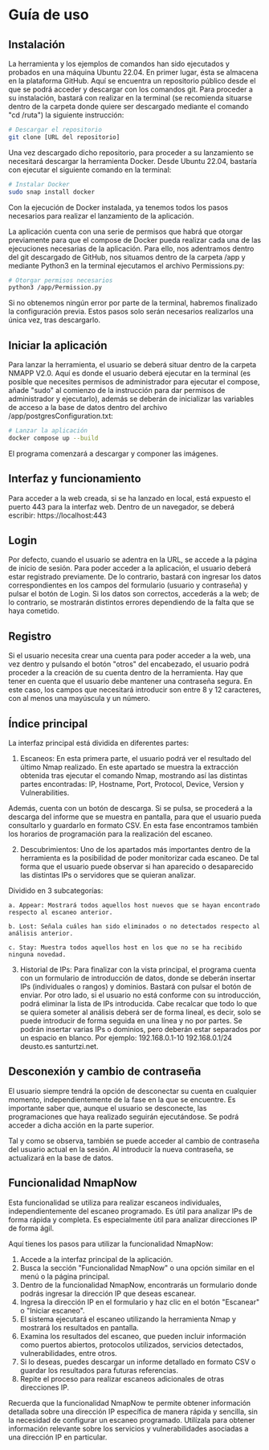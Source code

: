 # Guía de uso

## Instalación

La herramienta y los ejemplos de comandos han sido ejecutados y probados en una máquina Ubuntu 22.04. En primer lugar, ésta se almacena en la plataforma GitHub. Aquí se encuentra un repositorio público desde el que se podrá acceder y descargar con los comandos git. Para proceder a su instalación, bastará con realizar en la terminal (se recomienda situarse dentro de la carpeta donde quiere ser descargado mediante el comando "cd /ruta") la siguiente instrucción: 

```bash
# Descargar el repositorio
git clone [URL del repositorio]
```

Una vez descargado dicho repositorio, para proceder a su lanzamiento se necesitará descargar la herramienta Docker. Desde Ubuntu 22.04, bastaría con ejecutar el siguiente comando en la terminal: 

```bash
# Instalar Docker
sudo snap install docker
```

Con la ejecución de Docker instalada, ya tenemos todos los pasos necesarios para realizar el lanzamiento de la aplicación.

La aplicación cuenta con una serie de permisos que habrá que otorgar previamente para que el compose de Docker pueda realizar cada una de las ejecuciones necesarias de la aplicación. Para ello, nos adentramos dentro del git descargado de GitHub, nos situamos dentro de la carpeta /app y mediante Python3 en la terminal ejecutamos el archivo Permissions.py:

```bash
# Otorgar permisos necesarios
python3 /app/Permission.py
```

Si no obtenemos ningún error por parte de la terminal, habremos finalizado la configuración previa. Estos pasos solo serán necesarios realizarlos una única vez, tras descargarlo.

## Iniciar la aplicación

Para lanzar la herramienta, el usuario se deberá situar dentro de la carpeta NMAPP V2.0. Aquí es donde el usuario deberá ejecutar en la terminal (es posible que necesites permisos de administrador para ejecutar el compose, añade "sudo" al comienzo de la instrucción para dar permisos de administrador y ejecutarlo), además se deberán de inicializar las variables de acceso a la base de datos dentro del archivo /app/postgresConfiguration.txt:

```bash
# Lanzar la aplicación
docker compose up --build
```

El programa comenzará a descargar y componer las imágenes.

## Interfaz y funcionamiento

Para acceder a la web creada, si se ha lanzado en local, está expuesto el puerto 443 para la interfaz web. Dentro de un navegador, se deberá escribir: https://localhost:443

## Login

Por defecto, cuando el usuario se adentra en la URL, se accede a la página de inicio de sesión. Para poder acceder a la aplicación, el usuario deberá estar registrado previamente. De lo contrario, bastará con ingresar los datos correspondientes en los campos del formulario (usuario y contraseña) y pulsar el botón de Login. Si los datos son correctos, accederás a la web; de lo contrario, se mostrarán distintos errores dependiendo de la falta que se haya cometido.

## Registro

Si el usuario necesita crear una cuenta para poder acceder a la web, una vez dentro y pulsando el botón "otros" del encabezado, el usuario podrá proceder a la creación de su cuenta dentro de la herramienta. Hay que tener en cuenta que el usuario debe mantener una contraseña segura. En este caso, los campos que necesitará introducir son entre 8 y 12 caracteres, con al menos una mayúscula y un número.

## Índice principal

La interfaz principal está dividida en diferentes partes:

1. Escaneos:
En esta primera parte, el usuario podrá ver el resultado del último Nmap realizado. En este apartado se muestra la extracción obtenida tras ejecutar el comando Nmap, mostrando así las distintas partes encontradas: IP, Hostname, Port, Protocol, Device, Version y Vulnerabilities.

Además, cuenta con un botón de descarga. Si se pulsa, se procederá a la descarga del informe que se muestra en pantalla, para que el usuario pueda consultarlo y guardarlo en formato CSV. En esta fase encontramos también los horarios de programación para la realización del escaneo.

2. Descubrimientos:
Uno de los apartados más importantes dentro de la herramienta es la posibilidad de poder monitorizar cada escaneo. De tal forma que el usuario puede observar si han aparecido o desaparecido las distintas IPs o servidores que se quieran analizar.

Dividido en 3 subcategorías:

    a. Appear: Mostrará todos aquellos host nuevos que se hayan encontrado respecto al escaneo anterior.
    
    b. Lost: Señala cuáles han sido eliminados o no detectados respecto al análisis anterior.
    
    c. Stay: Muestra todos aquellos host en los que no se ha recibido ninguna novedad.

3. Historial de IPs:
Para finalizar con la vista principal, el programa cuenta con un formulario de introducción de datos, donde se deberán insertar IPs (individuales o rangos) y dominios. Bastará con pulsar el botón de enviar. Por otro lado, si el usuario no está conforme con su introducción, podrá eliminar la lista de IPs introducida. Cabe recalcar que todo lo que se quiera someter al análisis deberá ser de forma lineal, es decir, solo se puede introducir de forma seguida en una línea y no por partes. Se podrán insertar varias IPs o dominios, pero deberán estar separados por un espacio en blanco. Por ejemplo: 192.168.0.1-10 192.168.0.1/24 deusto.es santurtzi.net.

## Desconexión y cambio de contraseña

El usuario siempre tendrá la opción de desconectar su cuenta en cualquier momento, independientemente de la fase en la que se encuentre. Es importante saber que, aunque el usuario se desconecte, las programaciones que haya realizado seguirán ejecutándose. Se podrá acceder a dicha acción en la parte superior.

Tal y como se observa, también se puede acceder al cambio de contraseña del usuario actual en la sesión. Al introducir la nueva contraseña, se actualizará en la base de datos.

## Funcionalidad NmapNow

Esta funcionalidad se utiliza para realizar escaneos individuales, independientemente del escaneo programado. Es útil para analizar IPs de forma rápida y completa. Es especialmente útil para analizar direcciones IP de forma ágil.

Aquí tienes los pasos para utilizar la funcionalidad NmapNow:

1) Accede a la interfaz principal de la aplicación.
2) Busca la sección "Funcionalidad NmapNow" o una opción similar en el menú o la página principal.
3) Dentro de la funcionalidad NmapNow, encontrarás un formulario donde podrás ingresar la dirección IP que deseas escanear.
4) Ingresa la dirección IP en el formulario y haz clic en el botón "Escanear" o "Iniciar escaneo".
5) El sistema ejecutará el escaneo utilizando la herramienta Nmap y mostrará los resultados en pantalla.
6) Examina los resultados del escaneo, que pueden incluir información como puertos abiertos, protocolos utilizados, servicios detectados, vulnerabilidades, entre otros.
7) Si lo deseas, puedes descargar un informe detallado en formato CSV o guardar los resultados para futuras referencias.
8) Repite el proceso para realizar escaneos adicionales de otras direcciones IP.

Recuerda que la funcionalidad NmapNow te permite obtener información detallada sobre una dirección IP específica de manera rápida y sencilla, sin la necesidad de configurar un escaneo programado. Utilízala para obtener información relevante sobre los servicios y vulnerabilidades asociadas a una dirección IP en particular.

